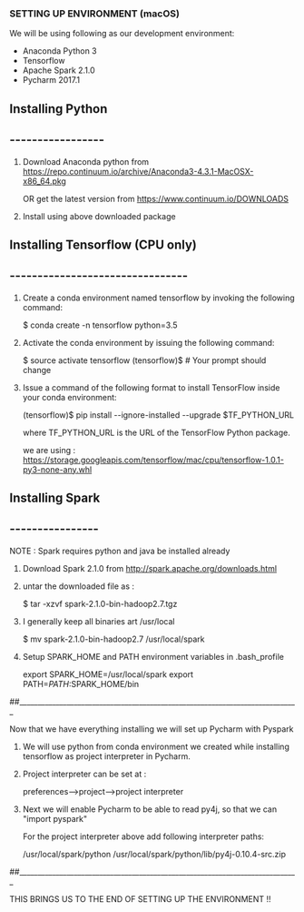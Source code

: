 ### SETTING UP ENVIRONMENT (macOS)

We will be using following as our development environment:
- Anaconda Python 3
- Tensorflow
- Apache Spark 2.1.0
- Pycharm 2017.1

## Installing Python
## -----------------
1) Download Anaconda python from
   https://repo.continuum.io/archive/Anaconda3-4.3.1-MacOSX-x86_64.pkg

   OR
   get the latest version from
   https://www.continuum.io/DOWNLOADS

2) Install using above downloaded package

## Installing Tensorflow (CPU only)
## --------------------------------
1) Create a conda environment named tensorflow by invoking the following command:

   $ conda create -n tensorflow python=3.5

2) Activate the conda environment by issuing the following command:

   $ source activate tensorflow
   (tensorflow)$  # Your prompt should change

3) Issue a command of the following format to install TensorFlow inside your conda environment:

   (tensorflow)$ pip install --ignore-installed --upgrade $TF_PYTHON_URL

   where TF_PYTHON_URL is the URL of the TensorFlow Python package.

   we are using :
   https://storage.googleapis.com/tensorflow/mac/cpu/tensorflow-1.0.1-py3-none-any.whl

## Installing Spark
## ----------------

NOTE : Spark requires python and java be installed already

1) Download Spark 2.1.0 from
   http://spark.apache.org/downloads.html

2) untar the downloaded file as :

   $ tar -xzvf spark-2.1.0-bin-hadoop2.7.tgz

3) I generally keep all binaries art /usr/local

   $ mv spark-2.1.0-bin-hadoop2.7 /usr/local/spark

4) Setup SPARK_HOME and PATH environment variables in .bash_profile

   export SPARK_HOME=/usr/local/spark
   export PATH=$PATH:$SPARK_HOME/bin

##_____________________________________________________________________________

Now that we have everything installing we will set up Pycharm with Pyspark

1) We will use python from conda environment we created while installing
   tensorflow as project interpreter in Pycharm.

2) Project interpreter can be set at :

   preferences-->project-->project interpreter

3) Next we will enable Pycharm to be able to read py4j, so that we can "import pyspark"

   For the project interpreter above add following interpreter paths:

   /usr/local/spark/python
   /usr/local/spark/python/lib/py4j-0.10.4-src.zip

##_____________________________________________________________________________

THIS BRINGS US TO THE END OF SETTING UP THE ENVIRONMENT !!
